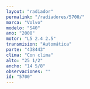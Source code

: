 ```yaml
---
layout: "radiador"
permalink: "/radiadores/5700/"
marca: "Volvo"
modelo: "S40"
ano: "2008"
motor: "L5 2.4 2.5"
transmision: "Automática"
parte: "438443"
clima: "Con clima"
alto: "25 1/2"
ancho: "14 5/8"
observaciones: ""
id: "5700"
---
```


